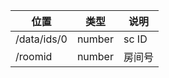 | 位置          | 类型     | 说明    |
|-------------|--------|-------|
| /data/ids/0 | number | sc ID |
| /roomid     | number | 房间号   |